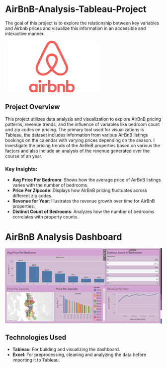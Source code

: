 # AirBnB-Analysis-Tableau-Project
The goal of this project is to explore the relationship between key variables and Airbnb prices and visualize this information in an accessible and interactive manner.

![Dashboard](AirBnB_logo.png)

## Project Overview
This project utilizes data analysis and visualization to explore AirBnB pricing patterns, revenue trends, and the influence of variables like bedroom count and zip codes on pricing. The primary tool used for visualizations is Tableau, the dataset includes information from various AirBnB listings bookings on the calendar with varying prices depending on the season.
I investigate the pricing trends of the AirBnB properties based on various the factors and also include an analysis of the revenue generated over the course of an year.

### Key Insights:
- **Avg Price Per Bedroom**: Shows how the average price of AirBnB listings varies with the number of bedrooms.
- **Price Per Zipcode**: Displays how AirBnB pricing fluctuates across different zip codes.
- **Revenue for Year**: Illustrates the revenue growth over time for AirBnB properties.
- **Distinct Count of Bedrooms**: Analyzes how the number of bedrooms correlates with property counts.

# AirBnB Analysis Dashboard

![Dashboard](Dashboard_view.JPG)

## Technologies Used

- **Tableau**: For building and visualizing the dashboard.
- **Excel**: For preprocessing, cleaning and analyzing the data before importing it to Tableau.

